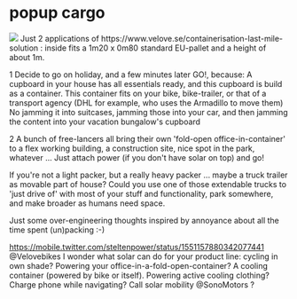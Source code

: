 # popup cargo
<img src="https://repository-images.githubusercontent.com/150996774/2c634f00-7898-11eb-8f2f-a3b38310987a">
Just 2 applications of https://www.velove.se/containerisation-last-mile-solution :
inside fits a 1m20 x 0m80 standard EU-pallet and a height of about 1m.


1
Decide to go on holiday, and a few minutes later GO!, because:
A cupboard in your house has all essentials ready, and this cupboard is build as a container.
This container fits on your bike, bike-trailer, or that of a transport agency (DHL for example, who uses the Armadillo to move them)
No jamming it into suitcases, jamming those into your car, and then jamming the content into your vacation bungalow's cupboard


2
A bunch of free-lancers all bring their own 'fold-open office-in-container' to a flex working building, a construction site, nice spot in the park, whatever ...
Just attach power (if you don't have solar on top) and go!

If you're not a light packer, but a really heavy packer ... maybe a truck trailer as movable part of house?
Could you use one of those extendable trucks to 'just drive of' with most of your stuff and functionality, park somewhere, and make broader as humans need space.

Just some over-engineering thoughts inspired by annoyance about all the time spent (un)packing :-)

https://mobile.twitter.com/steltenpower/status/1551157880342077441
@Velovebikes
 I wonder what solar can do for your product line: cycling in own shade? Powering your office-in-a-fold-open-container? A cooling container (powered by bike or itself). Powering active cooling clothing? Charge phone while navigating? Call solar mobility 
@SonoMotors
 ?
